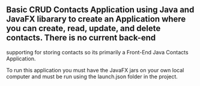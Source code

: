 ## Basic CRUD Contacts Application using Java and JavaFX libarary to create an Application where you can create, read, update, and delete contacts. There is no current back-end
supporting for storing contacts so its primarily a Front-End Java Contacts Application. 

To run this application you must have the JavaFX jars on your own local computer and must be run using the launch.json folder in the project.

